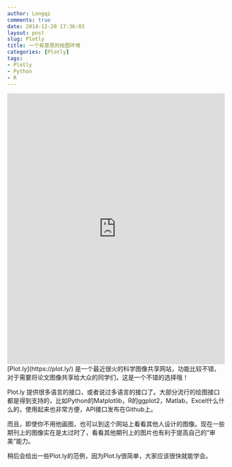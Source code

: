 ```yaml
---
author: Longqi
comments: true
date: 2014-12-20 17:36:03
layout: post
slug: Plotly
title: 一个有意思的绘图环境
categories: [Plotly]
tags:
- Plotly
- Python
- R
---
```

<iframe width="100%" height="628" frameborder="0" seamless="seamless" scrolling="no" src="https://plot.ly/~chris/2252.embed?width=560&height=628"></iframe>
[Plot.ly](https://plot.ly/) 是一个最近很火的科学图像共享网站，功能比较不错，对于需要将论文图像共享给大众的同学们，这是一个不错的选择哦！

Plot.ly 提供很多语言的接口，或者说过多语言的接口了。大部分流行的绘图接口都是得到支持的，比如Python的Matplotlib，R的ggplot2，Matlab，Excel什么什么的，使用起来也非常方便，API接口发布在Github上。

而且，即使你不用他画图，也可以到这个网站上看看其他人设计的图像。现在一些期刊上的图像实在是太过时了，看看其他期刊上的图片也有利于提高自己的“审美”能力。

稍后会给出一些Plot.ly的范例，因为Plot.ly很简单，大家应该很快就能学会。

